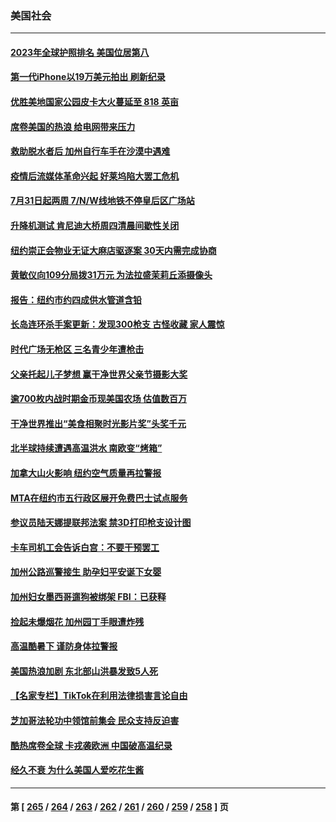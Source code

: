 ### 美国社会
---
#### [2023年全球护照排名 美国位居第八](../../pages/ncid1078160/n14037593.md) 
#### [第一代iPhone以19万美元拍出 刷新纪录](../../pages/ncid1078160/n14037334.md) 
#### [优胜美地国家公园皮卡大火蔓延至 818 英亩](../../pages/ncid1078160/n14037400.md) 
#### [席卷美国的热浪 给电网带来压力](../../pages/ncid1078160/n14037395.md) 
#### [救助脱水者后 加州自行车手在沙漠中遇难](../../pages/ncid1078160/n14037387.md) 
#### [疫情后流媒体革命兴起 好莱坞陷大罢工危机](../../pages/ncid1078160/n14037232.md) 
#### [7月31日起两周 7/N/W线地铁不停皇后区广场站](../../pages/ncid1078160/n14037286.md) 
#### [升降机测试 肯尼迪大桥周四清晨间歇性关闭](../../pages/ncid1078160/n14037288.md) 
#### [纽约崇正会物业无证大麻店驱逐案 30天内需完成协商](../../pages/ncid1078160/n14037290.md) 
#### [黄敏仪向109分局拨31万元 为法拉盛茉莉丘添摄像头](../../pages/ncid1078160/n14037339.md) 
#### [报告：纽约市约四成供水管道含铅](../../pages/ncid1078160/n14037295.md) 
#### [长岛连环杀手案更新：发现300枪支 古怪收藏 家人震惊](../../pages/ncid1078160/n14037327.md) 
#### [时代广场无枪区 三名青少年遭枪击](../../pages/ncid1078160/n14037309.md) 
#### [父亲托起儿子梦想 赢干净世界父亲节摄影大奖](../../pages/ncid1078160/n14037195.md) 
#### [逾700枚内战时期金币现美国农场 估值数百万](../../pages/ncid1078160/n14036658.md) 
#### [干净世界推出“美食相聚时光影片奖”头奖千元](../../pages/ncid1078160/n14037035.md) 
#### [北半球持续遭遇高温洪水 南欧变“烤箱”](../../pages/ncid1078160/n14036800.md) 
#### [加拿大山火影响 纽约空气质量再拉警报](../../pages/ncid1078160/n14036534.md) 
#### [MTA在纽约市五行政区展开免费巴士试点服务](../../pages/ncid1078160/n14036532.md) 
#### [参议员陆天娜提联邦法案 禁3D打印枪支设计图](../../pages/ncid1078160/n14036518.md) 
#### [卡车司机工会告诉白宫：不要干预罢工](../../pages/ncid1078160/n14036474.md) 
#### [加州公路巡警接生 助孕妇平安诞下女婴](../../pages/ncid1078160/n14036499.md) 
#### [加州妇女墨西哥遛狗被绑架 FBI：已获释](../../pages/ncid1078160/n14036490.md) 
#### [捡起未爆烟花 加州园丁手眼遭炸残](../../pages/ncid1078160/n14036478.md) 
#### [高温酷暑下 谨防身体拉警报](../../pages/ncid1078160/n14036467.md) 
#### [美国热浪加剧 东北部山洪暴发致5人死](../../pages/ncid1078160/n14036284.md) 
#### [【名家专栏】TikTok在利用法律损害言论自由](../../pages/ncid1078160/n14029633.md) 
#### [芝加哥法轮功中领馆前集会 民众支持反迫害](../../pages/ncid1078160/n14036143.md) 
#### [酷热席卷全球 卡戎袭欧洲 中国破高温纪录](../../pages/ncid1078160/n14036110.md) 
#### [经久不衰 为什么美国人爱吃花生酱](../../pages/ncid1078160/n14035810.md) 

---
#### 第 [ [265](./265.md) / [264](./264.md) / [263](./263.md) / [262](./262.md) / [261](./261.md) / [260](./260.md) / [259](./259.md) / [258](./258.md) ] 页
